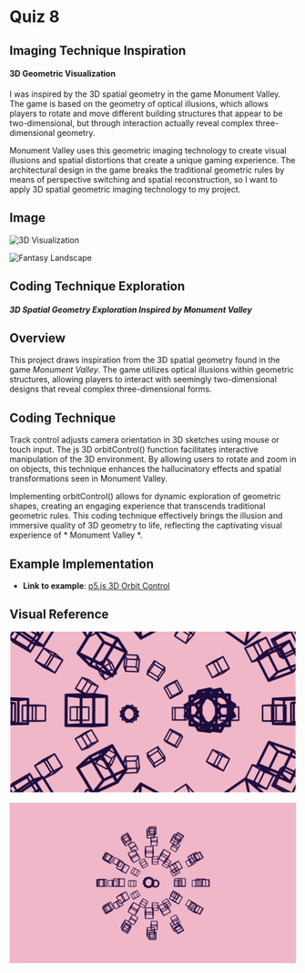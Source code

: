 # Quiz 8

## Imaging Technique Inspiration
#### 3D Geometric Visualization


I was inspired by the 3D spatial geometry in the game Monument Valley. The game is based on the geometry of optical illusions, which allows players to rotate and move different building structures that appear to be two-dimensional, but through interaction actually reveal complex three-dimensional geometry.

Monument Valley uses this geometric imaging technology to create visual illusions and spatial distortions that create a unique gaming experience. The architectural design in the game breaks the traditional geometric rules by means of perspective switching and spatial reconstruction, so I want to apply 3D spatial geometric imaging technology to my project.
  




## Image

![3D Visualization](https://images.squarespace-cdn.com/content/v1/5017c2ace4b01a67d6bdc30c/1523295327292-3WLQLO7TAG8MJPECO3NC/IMG_0142.PNG?format=1500w)



![Fantasy Landscape](https://cdna.artstation.com/p/assets/images/images/023/337/902/large/saim-mulla-final.jpg?1578893051)


## Coding Technique Exploration

##### 3D Spatial Geometry Exploration Inspired by *Monument Valley*

## Overview
This project draws inspiration from the 3D spatial geometry found in the game *Monument Valley*. The game utilizes optical illusions within geometric structures, allowing players to interact with seemingly two-dimensional designs that reveal complex three-dimensional forms.

## Coding Technique

Track control adjusts camera orientation in 3D sketches using mouse or touch input. The js 3D orbitControl() function facilitates interactive manipulation of the 3D environment. By allowing users to rotate and zoom in on objects, this technique enhances the hallucinatory effects and spatial transformations seen in Monument Valley. 

Implementing orbitControl() allows for dynamic exploration of geometric shapes, creating an engaging experience that transcends traditional geometric rules.
This coding technique effectively brings the illusion and immersive quality of 3D geometry to life, reflecting the captivating visual experience of * Monument Valley *.

## Example Implementation

- **Link to example**: [p5.js 3D Orbit Control](https://p5js.org/examples/3d-orbit-control/)

## Visual Reference

![Picture effects in different directions](readmeImages/image3.png)

![Picture effects in different directions](readmeImages/image4.png)

